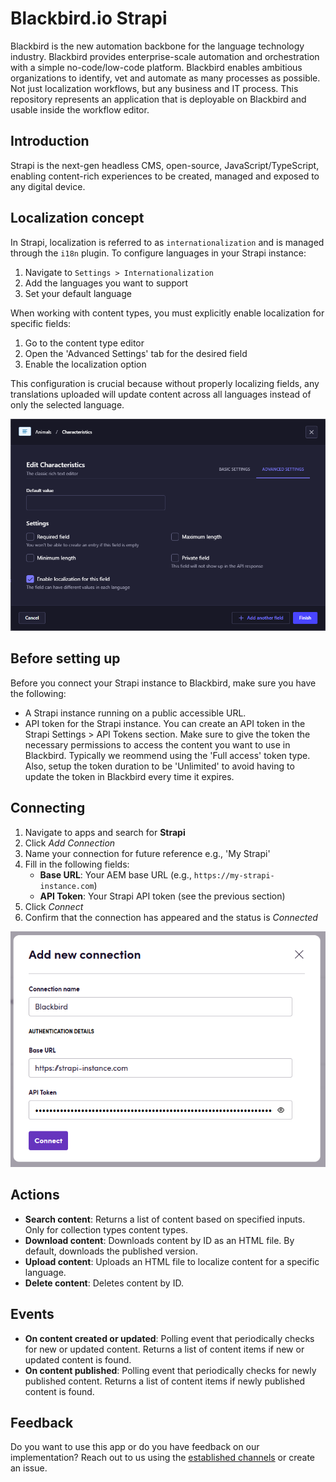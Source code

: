 # Blackbird.io Strapi

Blackbird is the new automation backbone for the language technology industry. Blackbird provides enterprise-scale automation and orchestration with a simple no-code/low-code platform. Blackbird enables ambitious organizations to identify, vet and automate as many processes as possible. Not just localization workflows, but any business and IT process. This repository represents an application that is deployable on Blackbird and usable inside the workflow editor.

## Introduction

<!-- begin docs -->

Strapi is the next-gen headless CMS, open-source, JavaScript/TypeScript, enabling content-rich experiences to be created, managed and exposed to any digital device.

## Localization concept

In Strapi, localization is referred to as `internationalization` and is managed through the `i18n` plugin. To configure languages in your Strapi instance:

1. Navigate to `Settings > Internationalization`
2. Add the languages you want to support
3. Set your default language

When working with content types, you must explicitly enable localization for specific fields:
1. Go to the content type editor
2. Open the 'Advanced Settings' tab for the desired field
3. Enable the localization option

This configuration is crucial because without properly localizing fields, any translations uploaded will update content across all languages instead of only the selected language.

![Strapi i18n settings](docs/images/localization_field.png)

## Before setting up

Before you connect your Strapi instance to Blackbird, make sure you have the following:

- A Strapi instance running on a public accessible URL. 
- API token for the Strapi instance. You can create an API token in the Strapi Settings > API Tokens section. Make sure to give the token the necessary permissions to access the content you want to use in Blackbird. Typically we reommend using the 'Full access' token type. Also, setup the token duration to be 'Unlimited' to avoid having to update the token in Blackbird every time it expires.

## Connecting

1. Navigate to apps and search for **Strapi**
2. Click _Add Connection_
3. Name your connection for future reference e.g., 'My Strapi'
4. Fill in the following fields:
   - **Base URL**: Your AEM base URL (e.g., `https://my-strapi-instance.com`)
   - **API Token**: Your Strapi API token (see the previous section)
5. Click _Connect_
6. Confirm that the connection has appeared and the status is _Connected_

![connection](docs/images/connection.png)

## Actions

- **Search content**: Returns a list of content based on specified inputs. Only for collection types content types.
- **Download content**: Downloads content by ID as an HTML file. By default, downloads the published version.
- **Upload content**: Uploads an HTML file to localize content for a specific language.
- **Delete content**: Deletes content by ID.

## Events

- **On content created or updated**: Polling event that periodically checks for new or updated content. Returns a list of content items if new or updated content is found.
- **On content published**: Polling event that periodically checks for newly published content. Returns a list of content items if newly published content is found.

## Feedback

Do you want to use this app or do you have feedback on our implementation? Reach out to us using the [established channels](https://www.blackbird.io/) or create an issue.

<!-- end docs -->
